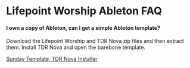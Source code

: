 # Lifepoint Worship Ableton FAQ

#### I own a copy of Ableton, can I get a simple Ableton template?
Download the Lifepoint Worship and TDR Nova zip files and then extract them. Install TDR Nova and open the barebone template.

[Sunday Template, TDR Nova Installer](https://drive.google.com/drive/folders/1jJN-qyA5rMhLA7nEroSKO5HGmZpZfD81?usp=sharing)
